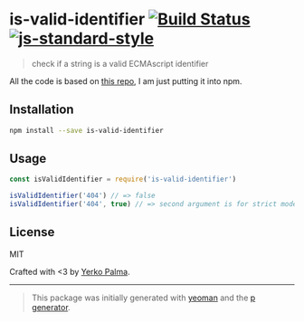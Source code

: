 # is-valid-identifier [![Build Status](https://secure.travis-ci.org/YerkoPalma/is-valid-identifier.svg?branch=master)](https://travis-ci.org/YerkoPalma/is-valid-identifier) [![js-standard-style](https://img.shields.io/badge/code%20style-standard-brightgreen.svg?style=flat)](https://github.com/feross/standard)

> check if a string is a valid ECMAscript identifier

All the code is based on [this repo](https://github.com/mathiasbynens/mothereff.in/tree/master/js-variables), I am just putting it into npm.

## Installation

```bash
npm install --save is-valid-identifier
```

## Usage

```javascript
const isValidIdentifier = require('is-valid-identifier')

isValidIdentifier('404') // => false
isValidIdentifier('404', true) // => second argument is for strict mode, instead of returning a false, will throw an exception
```

## License

MIT

Crafted with <3 by [Yerko Palma](https://github.com/YerkoPalma).

***

> This package was initially generated with [yeoman](http://yeoman.io) and the [p generator](https://github.com/johnotander/generator-p.git).
